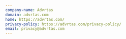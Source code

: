 ```yaml
---
company-name: Advrtas
domain: advrtas.com
home: https://advrtas.com/
privacy-policy: https://advrtas.com/privacy-policy/
email: privacy@advrtas.com
---
```




